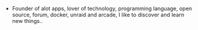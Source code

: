- Founder of alot apps, lover of technology, programming language, open source, forum, docker, unraid and arcade, I like to discover and learn new things..
  <br>









































































































































































































































































































































































